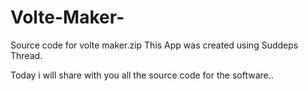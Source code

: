 # Volte-Maker-
Source code for volte maker.zip
This App was created using Suddeps Thread.

Today i will share with you all the source code for the software..
